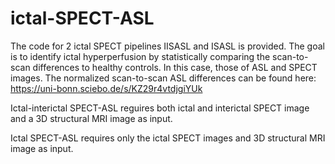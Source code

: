# ictal-SPECT-ASL


The code for 2 ictal SPECT pipelines IISASL and ISASL is provided. The goal is to identify ictal hyperperfusion by statistically comparing the scan-to-scan differences to healthy controls. In this case, those of ASL and SPECT images. The normalized scan-to-scan ASL differences can be found here: https://uni-bonn.sciebo.de/s/KZ29r4vtdjgiYUk


Ictal-interictal SPECT-ASL reguires both ictal and interictal SPECT image and a 3D structural MRI image as input.

Ictal SPECT-ASL requires only the ictal SPECT images and 3D structural MRI image as input.
